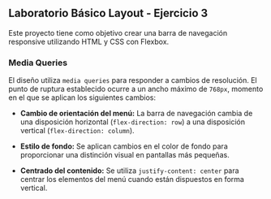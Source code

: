 ## Laboratorio Básico Layout - Ejercicio 3

Este proyecto tiene como objetivo crear una barra de navegación responsive utilizando HTML y CSS con Flexbox.

### Media Queries

El diseño utiliza `media queries` para responder a cambios de resolución. El punto de ruptura establecido ocurre a un ancho máximo de `768px`, momento en el que se aplican los siguientes cambios:

- **Cambio de orientación del menú:** La barra de navegación cambia de una disposición horizontal (`flex-direction: row`) a una disposición vertical (`flex-direction: column`).

- **Estilo de fondo:** Se aplican cambios en el color de fondo para proporcionar una distinción visual en pantallas más pequeñas.

- **Centrado del contenido:** Se utiliza `justify-content: center` para centrar los elementos del menú cuando están dispuestos en forma vertical.
